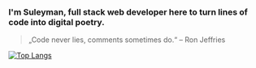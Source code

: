 ### I'm Suleyman, full stack web developer here to turn lines of code into digital poetry.

> „Code never lies, comments sometimes do.“ – Ron Jeffries


[![Top Langs](https://github-readme-stats.vercel.app/api/top-langs/?username=solmanter&layout=compact&line_height=22)](https://github.com/solmanter)

